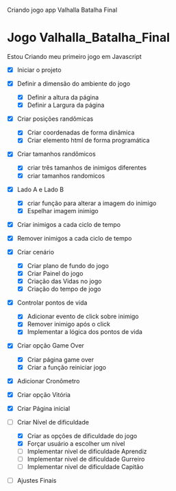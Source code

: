 
Criando jogo app Valhalla Batalha Final 



# Jogo Valhalla_Batalha_Final
Estou Criando meu primeiro jogo em Javascript


- [x] Iniciar o projeto 
- [x] Definir a dimensão do ambiente do jogo 
    - [x] Definir a altura da página 
    - [x] Definir a Largura da página 
- [x] Criar posições randômicas 
    - [x] Criar coordenadas de forma dinâmica
    - [x] Criar elemento html de forma programática
- [x] Criar tamanhos randômicos 
    - [x] criar três tamanhos de inimigos diferentes
    - [x] criar tamanhos randomicos 
- [x] Lado A e Lado B 
    - [x] criar função para alterar a imagem do inimigo
    - [x] Espelhar imagem inimigo
- [x] Criar inimigos a cada ciclo de tempo
- [x] Remover inimigos a cada ciclo de tempo 
- [x] Criar cenário 
    - [x] Criar plano de fundo do jogo 
    - [x] Criar Painel do jogo 
    - [x] Criação das Vidas no jogo  
    - [x] Criação do tempo de jogo  
- [X] Controlar pontos de vida
    - [x] Adicionar evento de click sobre inimigo 
    - [x] Remover inimigo após o click
    - [X] Implementar a lógica dos pontos de vida
- [x] Criar opção Game Over 
    - [X] Criar página game over
    - [x] Criar a função reiniciar jogo 
- [x] Adicionar Cronômetro 
- [X] Criar opção Vitória 
- [x] Criar Página inicial 
- [ ] Criar Nível de dificuldade 
    - [x] Criar as opções de dificuldade do jogo 
    - [x] Forçar usuário a escolher um nível
    - [ ] Implementar nivel de dificuldade Aprendiz
    - [ ] Implementar nivel de dificuldade Gurreiro
    - [ ] Implementar nivel de dificuldade Capitão 
- [ ] Ajustes Finais 

